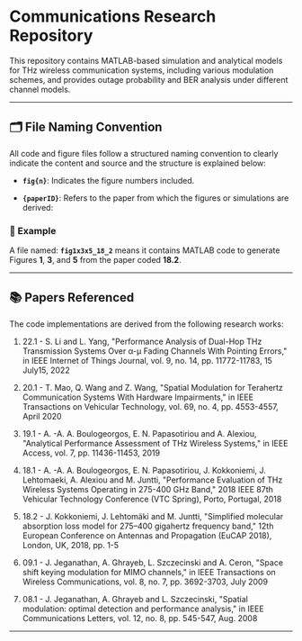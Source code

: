 # Communications Research Repository

This repository contains MATLAB-based simulation and analytical models for THz wireless communication systems, including various modulation schemes, and provides outage probability and BER analysis under different channel models.

---

## 🗂 File Naming Convention

All code and figure files follow a structured naming convention to clearly indicate the content and source and the structure is explained below:

- **`fig{n}`**: Indicates the figure numbers included.  

- **`{paperID}`**: Refers to the paper from which the figures or simulations are derived:  

### 📌 Example

A file named: **`fig1x3x5_18_2`** means it contains MATLAB code to generate Figures **1**, **3**, and **5** from the paper coded **18.2**.

---

## 📚 Papers Referenced

The code implementations are derived from the following research works:

1. 22.1 - S. Li and L. Yang, "Performance Analysis of Dual-Hop THz Transmission Systems Over α-μ Fading Channels With Pointing Errors," in IEEE Internet of Things Journal, vol. 9, no. 14, pp. 11772-11783, 15 July15, 2022

2. 20.1 - T. Mao, Q. Wang and Z. Wang, "Spatial Modulation for Terahertz Communication Systems With Hardware Impairments," in IEEE Transactions on Vehicular Technology, vol. 69, no. 4, pp. 4553-4557, April 2020

3. 19.1 - A. -A. A. Boulogeorgos, E. N. Papasotiriou and A. Alexiou, "Analytical Performance Assessment of THz Wireless Systems," in IEEE Access, vol. 7, pp. 11436-11453, 2019

4. 18.1 - A. -A. A. Boulogeorgos, E. N. Papasotiriou, J. Kokkoniemi, J. Lehtomaeki, A. Alexiou and M. Juntti, "Performance Evaluation of THz Wireless Systems Operating in 275-400 GHz Band," 2018 IEEE 87th Vehicular Technology Conference (VTC Spring), Porto, Portugal, 2018

5. 18.2 - J. Kokkoniemi, J. Lehtomäki and M. Juntti, "Simplified molecular absorption loss model for 275–400 gigahertz frequency band," 12th European Conference on Antennas and Propagation (EuCAP 2018), London, UK, 2018, pp. 1-5

6. 09.1 - J. Jeganathan, A. Ghrayeb, L. Szczecinski and A. Ceron, "Space shift keying modulation for MIMO channels," in IEEE Transactions on Wireless Communications, vol. 8, no. 7, pp. 3692-3703, July 2009
   
7. 08.1 - J. Jeganathan, A. Ghrayeb and L. Szczecinski, "Spatial modulation: optimal detection and performance analysis," in IEEE Communications Letters, vol. 12, no. 8, pp. 545-547, Aug. 2008

---





